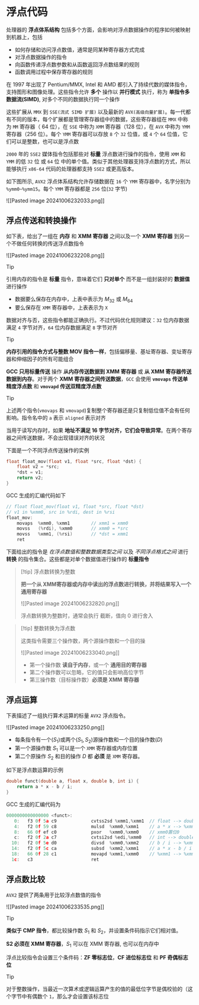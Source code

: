 # 浮点代码

处理器的 **浮点体系结构** 包括多个方面，会影响对浮点数据操作的程序如何被映射到机器上，包括

+ 如何存储和访问浮点数值，通常是同某种寄存器方式完成
+ 对浮点数据操作的指令
+ 向函数传递浮点数参数和从函数返回浮点数结果的规则
+ 函数调用过程中保存寄存器的规则

在 1997 年出现了 Pentium/MMX, Intel 和 AMD 都引入了持续代数的媒体指令，支持图形和图像处理。这些指令允许 **多个** 操作以 **并行模式** 执行，称为 **单指令多数据流(SIMD)**, 对多个不同的数据执行同一个操作

这些扩展从 `MMX` 到 `SSE(流式 SIMD 扩展)` 以及最新的 `AVX(高级向量扩展)`。每一代都有不同的版本，每个扩展都是管理寄存器组中的数据，这些寄存器组在 `MMX` 中称为 `MM` 寄存器（ 64 位），在 `SSE` 中称为 `XMM` 寄存器（128 位），在 `AVX` 中称为 `YMM` 寄存器（256 位）。每个 `YMM` 寄存器可以存放 `8` 个 `32` 位值，或 `4` 个 `64` 位值，它们可以是整数，也可以是浮点数

`2000` 年的 `SSE2` 媒体指令包括那些对 **标量** 浮点数进行操作的指令，使用 `XMM` 和 `YMM` 的低 `32` 位 或 `64` 位 中的单个值。类似于其他处理器支持浮点数的方式，所以能够执行 `x86-64` 代码的处理器都支持 `SSE2` 或更高版本。

如下图所示, `AVX2` 浮点体系结构允许存储数据在 `16` 个 `YMM` 寄存器中，名字分别为 `%ymm0~%ymm15`。每个 `YMM` 寄存器都是 `256` 位(`32` 字节)

![[Pasted image 20241006232033.png]]

## 浮点传送和转换操作

如下表，给出了一组在 **内存** 和 **XMM 寄存器** 之间以及一个 **XMM 寄存器** 到另一个不做任何转换的传送浮点数指令

![[Pasted image 20241006232208.png]]

> [!tip] 
> 
> 引用内存的指令是 **标量** 指令，意味着它们 **只对单个** 而不是一组封装好的 **数据值** 进行操作
> + 数据要么保存在内存中，上表中表示为 $M_{32}$ 或 $M_{64}$
> + 要么保存在 `XMM` 寄存器中，上表表示为 `X`
> 
> 

数据对齐与否，这些指令都能正确执行。不过代码优化规则建议：`32` 位内存数据满足 `4` 字节对齐，`64` 位内存数据满足 `8` 字节对齐

> [!tip]
>  **内存引用的指令方式与整数 MOV 指令一样**，包括偏移量、基址寄存器、变址寄存器和伸缩因子的所有可能组合
>  

**GCC 只用标量传送**  操作 **从内存传送数据到 XMM 寄存器** 或 **从 XMM 寄存器传送数据到内存**。对于两个 **XMM 寄存器之间传送数据**，`GCC` 会使用 **`vmovaps` 传送单精度浮点数** 和 **`vmovapd` 传送双精度浮点数**

> [!tip] 
> 上述两个指令(`vmovaps` 和 `vmovapd`)复制整个寄存器还是只复制低位值不会有任何影响。指令名中的 `a` 表示 `aligned` 表示对齐
> 
> 当用于读写内存时，如果 **地址不满足 16 字节对齐，它们会导致异常**。在两个寄存器之间传送数据，不会出现错误对齐的状况
> 

下面是一个不同浮点传送操作的实例

```c
float float_mov(float v1, float *src, float *dst) {
    float v2 = *src;
    *dst = v1;
    return v2;
}
```

GCC 生成的汇编代码如下

```c
// float float_mov(float v1, float *src, float *dst)
// v1 in %xmm0, src in %rdi, dest in %rsi
float_mov:
	movaps	%xmm0, %xmm1        // xmm1 = xmm0
	movss	(%rdi), %xmm0       // xmm0 = *src
	movss	%xmm1, (%rsi)       // *dst = xmm1
	ret
```


下面给出的指令是 _在浮点数值和整数数据类型之间_ 以及 _不同浮点格式之间_ 进行 **转换** 的指令集合。这些都是对单个数据值进行操作的 **标量指令**

> [!tip] 浮点数转换为整数
> 
> **把一个从 XMM寄存器或内存中读出的浮点数进行转换，并将结果写入一个通用寄存器**
> 
> ![[Pasted image 20241006232820.png]]
> 
> 浮点数转换为整数时，通常会执行 截断，值向 0 进行舍入
> 


> [!tip] 整数转换为浮点数
> 
> 这类指令需要三个操作数，两个源操作数和一个目的操
> 
> ![[Pasted image 20241006233040.png]]
> + 第一个操作数 **读自于内存**，或一个 **通用目的寄存器**
> + 第二个操作数可以忽略，它的值只会影响高位字节
> + 第三操作数（目标操作数）**必须是 XMM 寄存器**
> 

## 浮点运算

下表描述了一组执行算术运算的标量 `AVX2` 浮点指令。

![[Pasted image 20241006233250.png]]

- 每条指令有一个($S_1$)或两个($S_1,S_2$)源操作数和一个目的操作数($D$)
- 第一个源操作数 $S_1$ 可以是一个 `XMM` 寄存器或内存位置
- 第二个原操作 $S_2$ 和目的操作 $D$ 都 **必须** 是 `XMM` 寄存器。

如下是浮点数运算的示例

```c
double funct(double a, float x, double b, int i) {
    return a * x - b / i;
}
```

GCC 生成的汇编代码为

```c
0000000000000000 <funct>:
   0:   f3 0f 5a c9             cvtss2sd %xmm1,%xmm1  // float --> double
   4:   f2 0f 59 c8             mulsd  %xmm0,%xmm1	  // a * x --> %xmm1
   8:   66 0f ef c0             pxor   %xmm0,%xmm0	  // xmm0置位0
   c:   f2 0f 2a c7             cvtsi2sd %edi,%xmm0   // int --> double
  10:   f2 0f 5e d0             divsd  %xmm0,%xmm2	  // b / i --> %xmm2
  14:   f2 0f 5c ca             subsd  %xmm2,%xmm1	  // a * x - b / i  --> %xmm1
  18:   66 0f 28 c1             movapd %xmm1,%xmm0	  // %xmm1 --> %xmm0 设置返回值
  1c:   c3                      ret
```

## 浮点数比较

`AVX2` 提供了两条用于比较浮点数值的指令

![[Pasted image 20241006233535.png]]

> [!tip]
> 
> **类似于 CMP 指令**，都比较操作数 $S_{1}$ 和 $S_{2}$，并设置条件码指示它们相对值。
> 
> **S2 必须在 XMM 寄存器**，$S_1$ 可以在 XMM 寄存器, 也可以在内存中
> 

浮点比较指令会设置三个条件码：**ZF 零标志位**，**CF 进位标志位** 和 **PF 奇偶标志位**

> [!tip] 
> 对于整数操作，当最近一次算术或逻辑运算产生的值的最低位字节是偶校验的（这个字节中有偶数个 `1`，那么才会设置该标志位
> 

